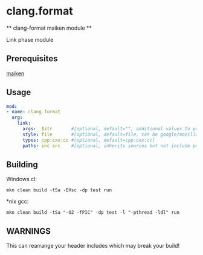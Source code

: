 # clang.format

** clang-format maiken module ** 

Link phase module

## Prerequisites
  [maiken](https://github.com/Dekken/maiken)

## Usage

```yaml
mod:
- name: clang.format
  arg:
    link:
      args:  $str       #[optional, default="", additional values to pass to clang-format]
      style: file       #[optional, default=file, can be google/mozilla]
      types: cpp:cxx:cc #[optional, default=cpp:cxx:cc]
      paths: inc src    #[optional, inherits sources but not include paths]
```

## Building
  
  Windows cl:

    mkn clean build -tSa -EHsc -dp test run


  *nix gcc:

    mkn clean build -tSa "-O2 -fPIC" -dp test -l "-pthread -ldl" run

## WARNINGS

This can rearrange your header includes which may break your build!